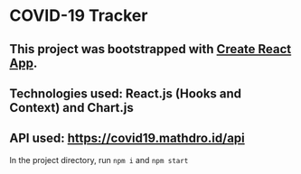 # COVID-19 Tracker
  
  ## This project was bootstrapped with [Create React App](https://github.com/facebook/create-react-app).
  ## Technologies used: React.js (Hooks and Context) and Chart.js 
  ## API used: https://covid19.mathdro.id/api
  

In the project directory, run `npm i` and `npm start`


